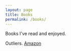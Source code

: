 ```yaml
---
layout: page
title: Books
permalink: /books/
---
```


Books I've read and enjoyed. 

Outliers. 
[Amazon](http://www.amazon.com/Outliers-Story-Success-Malcolm-Gladwell/dp/0316017930/ref=sr_1_1?ie=UTF8&qid=1423216831&sr=8-1&keywords=outliers)
